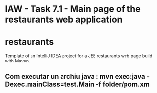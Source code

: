 # IAW - Task 7.1 - Main page of the restaurants web application
# restaurants
Template of an IntelliJ IDEA project for a JEE restaurants web page build with Maven.

## Com executar un archiu java : mvn exec:java -Dexec.mainClass=test.Main -f folder/pom.xm
